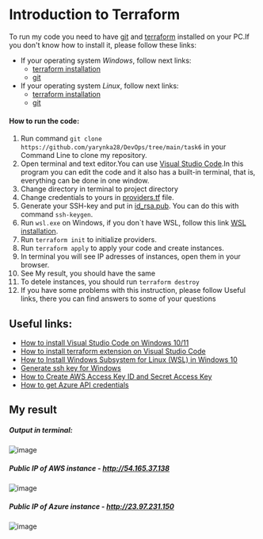 # Introduction to Terraform
To run my code you need to have [git](https://git-scm.com/downloads) and [terraform](https://developer.hashicorp.com/terraform/tutorials/aws-get-started/install-cli) installed on your PC.If you don't know how to install it, please follow these links:
- If your operating system *Windows*, follow next links:
  - [terraform installation](https://www.youtube.com/watch?v=Cn6xYf0QJME)
  - [git](https://www.youtube.com/watch?v=4xqVv2lTo40)
- If your operating system *Linux*, follow next links:
  - [terraform installation](https://www.youtube.com/watch?v=lSeKvTJN2ac)
  - [git](https://www.youtube.com/watch?v=PLQQ3tJwBJg)

#### How to run the code:
1. Run command `git clone https://github.com/yarynka28/DevOps/tree/main/task6` in your Command Line to clone my repository.
2. Open terminal and text editor.You can use [Visual Studio Code](https://code.visualstudio.com/download).In this program you can edit the code and it also has a built-in terminal, that is, everything can be done in one window.
3. Change directory in terminal to project directory
4. Change credentials to yours in [providers.tf](providers.tf) file.
5. Generate your SSH-key and put in [id_rsa.pub](id_rsa.pub). You can do this with command `ssh-keygen`.
6. Run `wsl.exe` on Windows, if you don`t have WSL, follow this link [WSL installation](https://learn.microsoft.com/ru-ru/windows/wsl/install).
7. Run `terraform init` to initialize providers.
8. Run `terraform apply`  to apply your code and create instances.
9. In terminal you will see IP adresses of instances, open them in your browser.
10. See My result, you should have the same
11. To detele instances, you should run `terraform destroy`
12. If you have some problems with this instruction, please follow Useful links, there you can find answers to some of your questions

## Useful links:
- [How to install Visual Studio Code on Windows 10/11](https://www.youtube.com/watch?v=JPZsB_6yHVo)
- [How to install terraform extension on Visual Studio Code](https://www.youtube.com/watch?v=PfI0fDr5yDc)
- [How to Install Windows Subsystem for Linux (WSL) in Windows 10](https://www.youtube.com/watch?v=GvHc8KvoVIA)
- [Generate ssh key for Windows](https://www.youtube.com/watch?v=oAbYL3bktMA)
- [How to Create AWS Access Key ID and Secret Access Key](https://www.youtube.com/watch?v=4u2HQCSuQpo&t=165s)
- [How to get Azure API credentials](https://www.youtube.com/watch?v=WygwzN9FfMQ)

## My result
##### Output in terminal:
![image](https://user-images.githubusercontent.com/104198926/210243645-3d19e2c7-1a8a-4e4e-87c3-9c2540d64c97.png)

##### Public IP of AWS instance - *http://54.165.37.138*
![image](https://user-images.githubusercontent.com/104198926/210243690-130db5c0-9f06-4017-b9f9-636f2235ee9e.png)

##### Public IP of Azure instance - *http://23.97.231.150*
![image](https://user-images.githubusercontent.com/104198926/210243728-a94d8635-4eee-44b3-8ef8-0c4fbcb86242.png)
